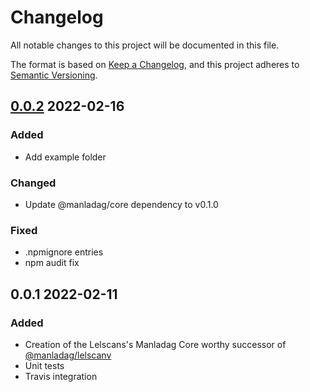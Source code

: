 # Changelog
All notable changes to this project will be documented in this file.

The format is based on [Keep a Changelog](https://keepachangelog.com/en/1.0.0/),
and this project adheres to [Semantic Versioning](https://semver.org/spec/v2.0.0.html).

## [0.0.2] 2022-02-16

### Added
- Add example folder

### Changed
- Update @manladag/core dependency to v0.1.0

### Fixed
- .npmignore entries
- npm audit fix

## 0.0.1 2022-02-11

### Added
- Creation of the Lelscans's Manladag Core worthy successor of [@manladag/lelscanv](https://github.com/Zepoze/manladag-lelscanv)
- Unit tests 
- Travis integration

[Unreleased]: https://github.com/Zepoze/manladag-core-lelscan/compare/v0.0.2...HEAD
[0.0.2]: https://github.com/Zepoze/manladag-core-lelscan/compare/v0.0.1...v0.0.2
